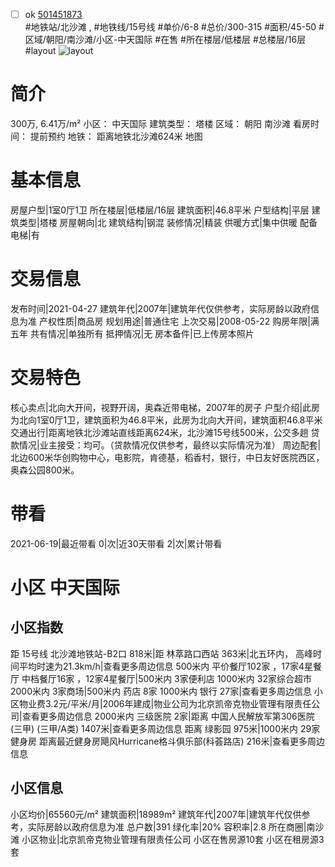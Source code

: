 - [ ] ok [501451873](https://bj.5i5j.com/ershoufang/501451873.html)  
 #地铁站/北沙滩 ,  #地铁线/15号线
#单价/6-8 #总价/300-315 #面积/45-50   #区域/朝阳/南沙滩/小区-中天国际 #在售 #所在楼层/低楼层 #总楼层/16层 #layout 
![layout](http://image2a.5i5j.com/bdir/layout/a3117e730c1045dc88feb937691cfdcb.jpg_P5.jpg) 
# 简介 
 300万,  6.41万/m² 
小区： 中天国际
建筑类型： 塔楼
区域： 朝阳 南沙滩
看房时间： 提前预约
地铁： 距离地铁北沙滩624米 地图
# 基本信息 
 房屋户型|1室0厅1卫
所在楼层|低楼层/16层
建筑面积|46.8平米
户型结构|平层
建筑类型|塔楼
房屋朝向|北
建筑结构|钢混
装修情况|精装
供暖方式|集中供暖
配备电梯|有
# 交易信息 
 发布时间|2021-04-27
建筑年代|2007年|建筑年代仅供参考，实际房龄以政府信息为准
产权性质|商品房
规划用途|普通住宅
上次交易|2008-05-22
购房年限|满五年
共有情况|单独所有
抵押情况|无
房本备件|已上传房本照片
# 交易特色 
 核心卖点|北向大开间，视野开阔，奥森近带电梯，2007年的房子
户型介绍|此房为北向1室0厅1卫，建筑面积为46.8平米，此房为北向大开间，建筑面积46.8平米
交通出行|距离地铁北沙滩站直线距离624米，北沙滩15号线500米，公交多趟
贷款情况|业主接受：均可。（贷款情况仅供参考，最终以实际情况为准）
周边配套|北边600米华创购物中心，电影院，肯德基，稻香村，银行，中日友好医院西区，奥森公园800米。
# 带看 
 2021-06-19|最近带看	 0|次|近30天带看	 2|次|累计带看
# 小区 中天国际
## 小区指数 
 距 15号线 北沙滩地铁站-B2口 818米|距 林萃路口西站 363米|北五环内， 高峰时间平均时速为21.3km/h|查看更多周边信息
500米内 平价餐厅102家 ，17家4星餐厅
中档餐厅16家 ，12家4星餐厅|500米内 3家便利店
1000米内 32家综合超市
2000米内 3家商场|500米内 药店 8家
1000米内 银行 27家|查看更多周边信息
小区物业费3.2元/平米/月|2006年建成|物业公司为北京凯帝克物业管理有限责任公司|查看更多周边信息
2000米内 三级医院 2家|距离 中国人民解放军第306医院(三甲) (三甲/A类) 1407米|查看更多周边信息
距离 绿影园 975米|1000米内 29家 健身房
距离最近健身房飓风Hurricane格斗俱乐部(科荟路店) 216米|查看更多周边信息
## 小区信息 
 小区均价|65560元/m²
建筑面积|18989m²
建筑年代|2007年|建筑年代仅供参考，实际房龄以政府信息为准
总户数|391
绿化率|20%
容积率|2.8
所在商圈|南沙滩
小区物业|北京凯帝克物业管理有限责任公司
小区在售房源10套
小区在租房源3套
